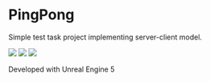 # PingPong

Simple test task project implementing server-client model.

![](https://i.imgur.com/b47SwvR.jpeg)
![](https://i.imgur.com/UkSUq6p.jpeg)
![](https://i.imgur.com/5JclhQR.jpeg)

Developed with Unreal Engine 5
